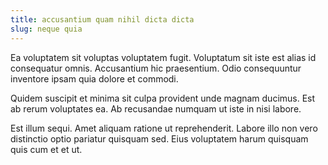 ```yaml
---
title: accusantium quam nihil dicta dicta
slug: neque quia
---
```


Ea voluptatem sit voluptas voluptatem fugit. Voluptatum sit iste est alias id consequatur omnis. Accusantium hic praesentium. Odio consequuntur inventore ipsam quia dolore et commodi.

Quidem suscipit et minima sit culpa provident unde magnam ducimus. Est ab rerum voluptates ea. Ab recusandae numquam ut iste in nisi labore.

Est illum sequi. Amet aliquam ratione ut reprehenderit. Labore illo non vero distinctio optio pariatur quisquam sed. Eius voluptatem harum quisquam quis cum et et ut.
